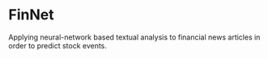 # FinNet
Applying neural-network based textual analysis to financial news articles in order to predict stock events.
